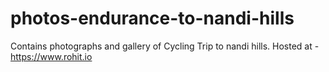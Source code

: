 # photos-endurance-to-nandi-hills
Contains photographs and gallery of Cycling Trip to nandi hills. Hosted at - https://www.rohit.io
